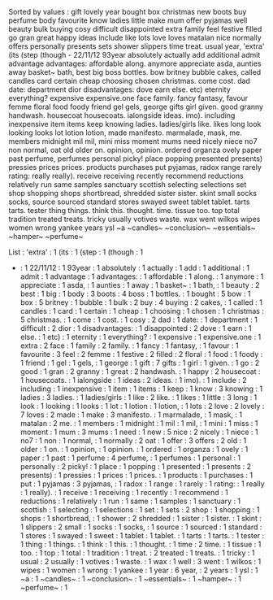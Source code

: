 Sorted by values :
gift lovely year bought box christmas new boots buy perfume body favourite know ladies little make mum offer pyjamas well beauty bulk buying cosy difficult disappointed extra family feel festive filled go gran great happy ideas include like lots love loves matalan nice normally offers personally presents sets shower slippers time treat. usual year, 'extra' (its (step (though - 22/11/12 93year absolutely actually add additional admit advantage advantages: affordable along. anymore appreciate asda, aunties away basket~ bath, best big boss bottles. bow britney bubble cakes, called candles card certain cheap choosing chosen christmas. come cost. dad date: department dior disadvantages: dove earn else. etc) eternity everything? expensive expensive.one face family. fancy fantasy, favour femme floral food foody friend gel gels, george gifts girl given. good granny handwash. housecoat housecoats. ialongside ideas. imo). including inexpensive item items keep knowing ladies. ladies/girls like. likes long look looking looks lot lotion lotion, made manifesto. marmalade, mask, me. members midnight mil mil, mini miss moment mums need nicely niece no7 non normal, oat old older on. opinion, opinion. ordered organza ovely paper past perfume, perfumes personal picky! place popping presented presents) pressies prices prices. products purchases put pyjamas, radox range rarely rating: really really). receive receiving recently recommend reductions relatively run same samples sanctuary scottish selecting selections set shop shopping shops shortbread, shredded sister sister. skint small socks socks, source sourced standard stores swayed sweet tablet tablet. tarts tarts. tester thing things. think this. thought. time. tissue too. top total tradition treated treats. tricky usually votives waste. wax went wilkos wipes women wrong yankee years ysl ~a ~candles~ ~conclusion~ ~essentials~ ~hamper~ ~perfume~ 

List :
'extra' : 1
(its : 1
(step : 1
(though : 1
- : 1
22/11/12 : 1
93year : 1
absolutely : 1
actually : 1
add : 1
additional : 1
admit : 1
advantage : 1
advantages: : 1
affordable : 1
along. : 1
anymore : 1
appreciate : 1
asda, : 1
aunties : 1
away : 1
basket~ : 1
bath, : 1
beauty : 2
best : 1
big : 1
body : 3
boots : 4
boss : 1
bottles. : 1
bought : 5
bow : 1
box : 5
britney : 1
bubble : 1
bulk : 2
buy : 4
buying : 2
cakes, : 1
called : 1
candles : 1
card : 1
certain : 1
cheap : 1
choosing : 1
chosen : 1
christmas : 5
christmas. : 1
come : 1
cost. : 1
cosy : 2
dad : 1
date: : 1
department : 1
difficult : 2
dior : 1
disadvantages: : 1
disappointed : 2
dove : 1
earn : 1
else. : 1
etc) : 1
eternity : 1
everything? : 1
expensive : 1
expensive.one : 1
extra : 2
face : 1
family : 2
family. : 1
fancy : 1
fantasy, : 1
favour : 1
favourite : 3
feel : 2
femme : 1
festive : 2
filled : 2
floral : 1
food : 1
foody : 1
friend : 1
gel : 1
gels, : 1
george : 1
gift : 7
gifts : 1
girl : 1
given. : 1
go : 2
good : 1
gran : 2
granny : 1
great : 2
handwash. : 1
happy : 2
housecoat : 1
housecoats. : 1
ialongside : 1
ideas : 2
ideas. : 1
imo). : 1
include : 2
including : 1
inexpensive : 1
item : 1
items : 1
keep : 1
know : 3
knowing : 1
ladies : 3
ladies. : 1
ladies/girls : 1
like : 2
like. : 1
likes : 1
little : 3
long : 1
look : 1
looking : 1
looks : 1
lot : 1
lotion : 1
lotion, : 1
lots : 2
love : 2
lovely : 7
loves : 2
made : 1
make : 3
manifesto. : 1
marmalade, : 1
mask, : 1
matalan : 2
me. : 1
members : 1
midnight : 1
mil : 1
mil, : 1
mini : 1
miss : 1
moment : 1
mum : 3
mums : 1
need : 1
new : 5
nice : 2
nicely : 1
niece : 1
no7 : 1
non : 1
normal, : 1
normally : 2
oat : 1
offer : 3
offers : 2
old : 1
older : 1
on. : 1
opinion, : 1
opinion. : 1
ordered : 1
organza : 1
ovely : 1
paper : 1
past : 1
perfume : 4
perfume, : 1
perfumes : 1
personal : 1
personally : 2
picky! : 1
place : 1
popping : 1
presented : 1
presents : 2
presents) : 1
pressies : 1
prices : 1
prices. : 1
products : 1
purchases : 1
put : 1
pyjamas : 3
pyjamas, : 1
radox : 1
range : 1
rarely : 1
rating: : 1
really : 1
really). : 1
receive : 1
receiving : 1
recently : 1
recommend : 1
reductions : 1
relatively : 1
run : 1
same : 1
samples : 1
sanctuary : 1
scottish : 1
selecting : 1
selections : 1
set : 1
sets : 2
shop : 1
shopping : 1
shops : 1
shortbread, : 1
shower : 2
shredded : 1
sister : 1
sister. : 1
skint : 1
slippers : 2
small : 1
socks : 1
socks, : 1
source : 1
sourced : 1
standard : 1
stores : 1
swayed : 1
sweet : 1
tablet : 1
tablet. : 1
tarts : 1
tarts. : 1
tester : 1
thing : 1
things. : 1
think : 1
this. : 1
thought. : 1
time : 2
time. : 1
tissue : 1
too. : 1
top : 1
total : 1
tradition : 1
treat. : 2
treated : 1
treats. : 1
tricky : 1
usual : 2
usually : 1
votives : 1
waste. : 1
wax : 1
well : 3
went : 1
wilkos : 1
wipes : 1
women : 1
wrong : 1
yankee : 1
year : 6
year, : 2
years : 1
ysl : 1
~a : 1
~candles~ : 1
~conclusion~ : 1
~essentials~ : 1
~hamper~ : 1
~perfume~ : 1
